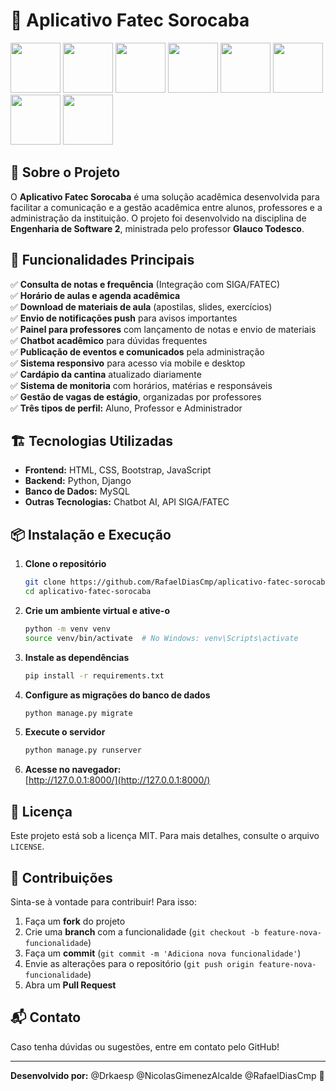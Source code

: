 # 📘 Aplicativo Fatec Sorocaba
<div>
<img src=https://raw.githubusercontent.com/marwin1991/profile-technology-icons/refs/heads/main/icons/python.png width=80 img/>
<img src=https://raw.githubusercontent.com/marwin1991/profile-technology-icons/refs/heads/main/icons/django.png width=80 img/>
<img src=https://raw.githubusercontent.com/marwin1991/profile-technology-icons/refs/heads/main/icons/mysql.png width=80 img/>
<img src=https://raw.githubusercontent.com/marwin1991/profile-technology-icons/refs/heads/main/icons/visual_studio_code.png width=80 img/>
<img src=https://raw.githubusercontent.com/marwin1991/profile-technology-icons/refs/heads/main/icons/html.png width=80 img/>
<img src=https://raw.githubusercontent.com/marwin1991/profile-technology-icons/refs/heads/main/icons/css.png width=80 img/>
<img src=	https://raw.githubusercontent.com/marwin1991/profile-technology-icons/refs/heads/main/icons/bootstrap.png width=80 img/>
<img src=https://raw.githubusercontent.com/marwin1991/profile-technology-icons/refs/heads/main/icons/javascript.png width=80 img/>
</div>


## 📌 Sobre o Projeto

O **Aplicativo Fatec Sorocaba** é uma solução acadêmica desenvolvida para facilitar a comunicação e a gestão acadêmica entre alunos, professores e a administração da instituição. O projeto foi desenvolvido na disciplina de **Engenharia de Software 2**, ministrada pelo professor **Glauco Todesco**.

## 🚀 Funcionalidades Principais

✅ **Consulta de notas e frequência** (Integração com SIGA/FATEC)\
✅ **Horário de aulas e agenda acadêmica**\
✅ **Download de materiais de aula** (apostilas, slides, exercícios)\
✅ **Envio de notificações push** para avisos importantes\
✅ **Painel para professores** com lançamento de notas e envio de materiais\
✅ **Chatbot acadêmico** para dúvidas frequentes\
✅ **Publicação de eventos e comunicados** pela administração\
✅ **Sistema responsivo** para acesso via mobile e desktop\
✅ **Cardápio da cantina** atualizado diariamente\
✅ **Sistema de monitoria** com horários, matérias e responsáveis\
✅ **Gestão de vagas de estágio**, organizadas por professores\
✅ **Três tipos de perfil:** Aluno, Professor e Administrador

## 🏗 Tecnologias Utilizadas

- **Frontend:** HTML, CSS, Bootstrap, JavaScript
- **Backend:** Python, Django
- **Banco de Dados:** MySQL
- **Outras Tecnologias:** Chatbot AI, API SIGA/FATEC

## 📦 Instalação e Execução

1. **Clone o repositório**
   ```bash
   git clone https://github.com/RafaelDiasCmp/aplicativo-fatec-sorocaba.git
   cd aplicativo-fatec-sorocaba
   ```
2. **Crie um ambiente virtual e ative-o**
   ```bash
   python -m venv venv
   source venv/bin/activate  # No Windows: venv\Scripts\activate
   ```
3. **Instale as dependências**
   ```bash
   pip install -r requirements.txt
   ```
4. **Configure as migrações do banco de dados**
   ```bash
   python manage.py migrate
   ```
5. **Execute o servidor**
   ```bash
   python manage.py runserver
   ```
6. **Acesse no navegador:**\
   [http://127.0.0.1:8000/](http://127.0.0.1:8000/)

## 📜 Licença

Este projeto está sob a licença MIT. Para mais detalhes, consulte o arquivo `LICENSE`.

## 🤝 Contribuições

Sinta-se à vontade para contribuir! Para isso:

1. Faça um **fork** do projeto
2. Crie uma **branch** com a funcionalidade (`git checkout -b feature-nova-funcionalidade`)
3. Faça um **commit** (`git commit -m 'Adiciona nova funcionalidade'`)
4. Envie as alterações para o repositório (`git push origin feature-nova-funcionalidade`)
5. Abra um **Pull Request**

## 📬 Contato

Caso tenha dúvidas ou sugestões, entre em contato pelo GitHub!

---

**Desenvolvido por:** @Drkaesp @NicolasGimenezAlcalde @RafaelDiasCmp 🚀

